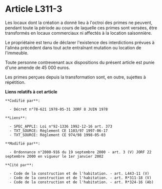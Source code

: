 # Article L311-3

Les locaux dont la création a donné lieu à l'octroi des primes ne peuvent, pendant toute la période au cours de laquelle ces
primes sont versées, être transformés en locaux commerciaux ni affectés à la location saisonnière.

Le propriétaire est tenu de déclarer l'existence des interdictions prévues à l'alinéa précédent dans tout acte entraînant
mutation ou location de l'immeuble.

Toute personne contrevenant aux dispositions du présent article est punie d'une amende de 45 000 euros.

Les primes perçues depuis la transformation sont, en outre, sujettes à répétition.

**Liens relatifs à cet article**

	**Codifié par**:

	  - Décret n°78-621 1978-05-31 JORF 8 JUIN 1978

	**Liens**:

	  - SPEC_APPLI: Loi n°92-1336 1992-12-16 art. 373
	  - TXT_SOURCE: Règlement CE 1103/97 1997-06-17
	  - TXT_SOURCE: Règlement CE 974/98 1998-05-03

	**Modifié par**:

	  - Ordonnance n°2000-916 du 19 septembre 2000 - art. 3 (V) JORF 22 septembre 2000 en vigueur le 1er janvier 2002

	**Cité par**:

	  - Code de la construction et de l'habitation. - art. L443-11 (V)
	  - Code de la construction et de l'habitation. - art. R*311-18 (V)
	  - Code de la construction et de l'habitation. - art. R*324-16 (Ab)
